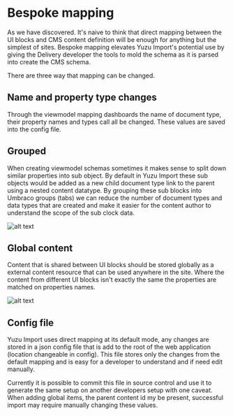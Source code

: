# Bespoke mapping

As we have discovered. It's naive to think that direct mapping between the UI blocks and CMS content definition will be enough for anything but the simplest of sites. Bespoke mapping elevates Yuzu Import's potential use by giving the Delivery developer the tools to mold the schema as it is parsed into create the CMS schema. 

There are three way that mapping can be changed.

## Name and property type changes

Through the viewmodel mapping dashboards the name of document type, their property names and types call all be changed. These values are saved into the config file.

## Grouped 

When creating viewmodel schemas sometimes it makes sense to split down similar properties into sub object. By default in Yuzu Import these sub objects would be added as a new child document type link to the parent using a nested content datatype. By grouping these sub blocks into Umbraco groups (tabs) we can reduce the number of document types and data types that are created and make it easier for the content author to understand the scope of the sub clock data.

![alt text](/images/bespoke_mapping_grouped_.jpg "Grouped bespoke mapping")

## Global content

Content that is shared between UI blocks should be stored globally as a external content resource that can be used anywhere in the site. Where the content from different UI blocks isn't exactly the same the properties are matched on properties names. 

![alt text](/images/bespoke_mapping_global_.jpg "Grouped bespoke mapping")

## Config file

Yuzu Import uses direct mapping at its default mode, any changes are stored in a json config file that is add to the root of the web application (location changeable in config). This file stores only the changes from the default mapping and is easy for a developer to understand and if need edit manually. 

Currently it is possible to commit this file in source control and use it to generate the same setup on another developers setup with one caveat. When adding global items, the parent content id my be present, successful import may require manually changing these values. 

